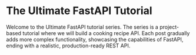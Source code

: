 The Ultimate FastAPI Tutorial
========================================================================================================================
Welcome to the Ultimate FastAPI tutorial series. 
The series is a project-based tutorial where we will build a cooking recipe API. 
Each post gradually adds more complex functionality, showcasing the capabilities of FastAPI, ending with a realistic,
production-ready REST API. 


